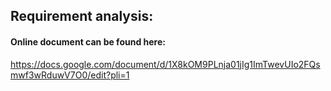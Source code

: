 ## Requirement analysis:

#### **Online document can be found here:** ####
https://docs.google.com/document/d/1X8kOM9PLnja01jIg1ImTwevUIo2FQsmwf3wRduwV7O0/edit?pli=1